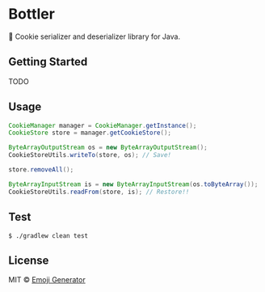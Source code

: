 # Bottler

:cookie: Cookie serializer and deserializer library for Java.

## Getting Started
TODO

## Usage

```java
CookieManager manager = CookieManager.getInstance();
CookieStore store = manager.getCookieStore();

ByteArrayOutputStream os = new ByteArrayOutputStream();
CookieStoreUtils.writeTo(store, os); // Save!

store.removeAll();

ByteArrayInputStream is = new ByteArrayInputStream(os.toByteArray());
CookieStoreUtils.readFrom(store, is); // Restore!!
```

## Test

```
$ ./gradlew clean test
```

## License
MIT &copy; [Emoji Generator](https://emoji.pine.moe/)
